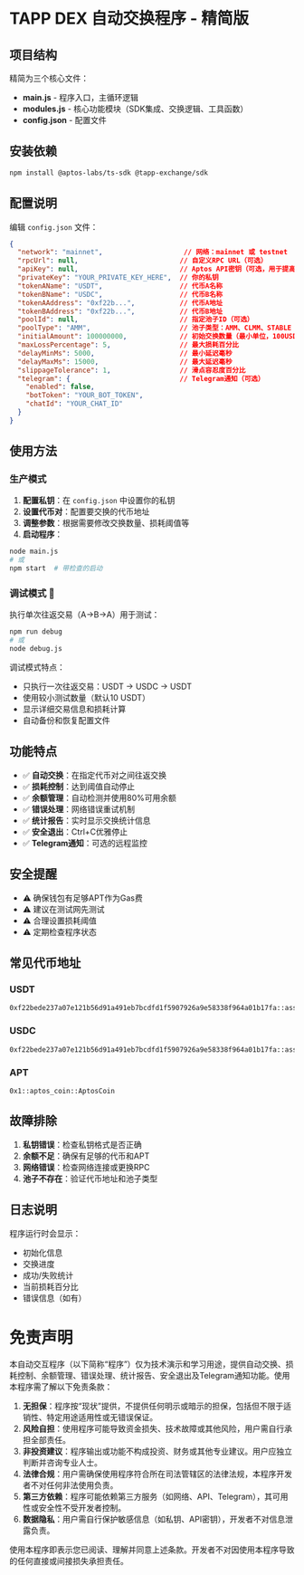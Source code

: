 # TAPP DEX 自动交换程序 - 精简版

## 项目结构

精简为三个核心文件：

- **main.js** - 程序入口，主循环逻辑
- **modules.js** - 核心功能模块（SDK集成、交换逻辑、工具函数）
- **config.json** - 配置文件

## 安装依赖

```bash
npm install @aptos-labs/ts-sdk @tapp-exchange/sdk
```

## 配置说明

编辑 `config.json` 文件：

```json
{
  "network": "mainnet",                    // 网络：mainnet 或 testnet
  "rpcUrl": null,                         // 自定义RPC URL（可选）
  "apiKey": null,                         // Aptos API密钥（可选，用于提高限制）
  "privateKey": "YOUR_PRIVATE_KEY_HERE",  // 你的私钥
  "tokenAName": "USDT",                   // 代币A名称
  "tokenBName": "USDC",                   // 代币B名称
  "tokenAAddress": "0xf22b...",           // 代币A地址
  "tokenBAddress": "0xf22b...",           // 代币B地址
  "poolId": null,                         // 指定池子ID（可选）
  "poolType": "AMM",                      // 池子类型：AMM、CLMM、STABLE
  "initialAmount": 100000000,             // 初始交换数量（最小单位，100USDT）
  "maxLossPercentage": 5,                 // 最大损耗百分比
  "delayMinMs": 5000,                     // 最小延迟毫秒
  "delayMaxMs": 15000,                    // 最大延迟毫秒
  "slippageTolerance": 1,                 // 滑点容忍度百分比
  "telegram": {                           // Telegram通知（可选）
    "enabled": false,
    "botToken": "YOUR_BOT_TOKEN",
    "chatId": "YOUR_CHAT_ID"
  }
}
```

## 使用方法

### 生产模式

1. **配置私钥**：在 `config.json` 中设置你的私钥
2. **设置代币对**：配置要交换的代币地址
3. **调整参数**：根据需要修改交换数量、损耗阈值等
4. **启动程序**：

```bash
node main.js
# 或
npm start  # 带检查的启动
```

### 调试模式 🔧

执行单次往返交易（A->B->A）用于测试：

```bash
npm run debug
# 或
node debug.js
```

调试模式特点：
- 只执行一次往返交易：USDT -> USDC -> USDT
- 使用较小测试数量（默认10 USDT）
- 显示详细交易信息和损耗计算
- 自动备份和恢复配置文件

## 功能特点

- ✅ **自动交换**：在指定代币对之间往返交换
- ✅ **损耗控制**：达到阈值自动停止
- ✅ **余额管理**：自动检测并使用80%可用余额
- ✅ **错误处理**：网络错误重试机制
- ✅ **统计报告**：实时显示交换统计信息
- ✅ **安全退出**：Ctrl+C优雅停止
- ✅ **Telegram通知**：可选的远程监控

## 安全提醒

- ⚠️ 确保钱包有足够APT作为Gas费
- ⚠️ 建议在测试网先测试
- ⚠️ 合理设置损耗阈值
- ⚠️ 定期检查程序状态

## 常见代币地址

### USDT
```
0xf22bede237a07e121b56d91a491eb7bcdfd1f5907926a9e58338f964a01b17fa::asset::USDT
```

### USDC
```
0xf22bede237a07e121b56d91a491eb7bcdfd1f5907926a9e58338f964a01b17fa::asset::USDC
```

### APT
```
0x1::aptos_coin::AptosCoin
```

## 故障排除

1. **私钥错误**：检查私钥格式是否正确
2. **余额不足**：确保有足够的代币和APT
3. **网络错误**：检查网络连接或更换RPC
4. **池子不存在**：验证代币地址和池子类型

## 日志说明

程序运行时会显示：
- 初始化信息
- 交换进度
- 成功/失败统计
- 当前损耗百分比
- 错误信息（如有）

# 免责声明

本自动交互程序（以下简称“程序”）仅为技术演示和学习用途，提供自动交换、损耗控制、余额管理、错误处理、统计报告、安全退出及Telegram通知功能。使用本程序需了解以下免责条款：

1. **无担保**：程序按“现状”提供，不提供任何明示或暗示的担保，包括但不限于适销性、特定用途适用性或无错误保证。
2. **风险自担**：使用程序可能导致资金损失、技术故障或其他风险，用户需自行承担全部责任。
3. **非投资建议**：程序输出或功能不构成投资、财务或其他专业建议。用户应独立判断并咨询专业人士。
4. **法律合规**：用户需确保使用程序符合所在司法管辖区的法律法规，本程序开发者不对任何非法使用负责。
5. **第三方依赖**：程序可能依赖第三方服务（如网络、API、Telegram），其可用性或安全性不受开发者控制。
6. **数据隐私**：用户需自行保护敏感信息（如私钥、API密钥），开发者不对信息泄露负责。

使用本程序即表示您已阅读、理解并同意上述条款。开发者不对因使用本程序导致的任何直接或间接损失承担责任。
